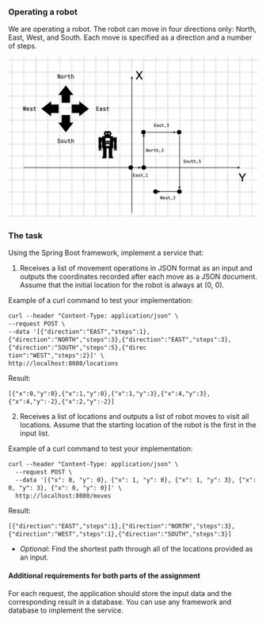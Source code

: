 ### Operating a robot

We are operating a robot. The robot can move in four directions only: North, East, West, and South. Each move is specified as a direction and a number of steps.

![](map.png)

### The task

Using the Spring Boot framework, implement a service that:

1. Receives a list of movement operations in JSON format as an input and outputs the coordinates recorded after each move as a JSON document. Assume that the initial location for the robot is always at (0, 0).

Example of a curl command to test your implementation:

```
curl --header "Content-Type: application/json" \
--request POST \
--data '[{"direction":"EAST","steps":1},{"direction":"NORTH","steps":3},{"direction":"EAST","steps":3},{"direction":"SOUTH","steps":5},{"direc
tion":"WEST","steps":2}]' \
http://localhost:8080/locations
```

Result:
```
[{"x":0,"y":0},{"x":1,"y":0},{"x":1,"y":3},{"x":4,"y":3},{"x":4,"y":-2},{"x":2,"y":-2}]
```

2. Receives a list of locations and outputs a list of robot moves to visit all locations. Assume that the starting location of the robot is the first in the input list.

Example of a curl command to test your implementation:

```
curl --header "Content-Type: application/json" \
  --request POST \
  --data '[{"x": 0, "y": 0}, {"x": 1, "y": 0}, {"x": 1, "y": 3}, {"x": 0, "y": 3}, {"x": 0, "y": 0}]' \
  http://localhost:8080/moves
```

Result:
```
[{"direction":"EAST","steps":1},{"direction":"NORTH","steps":3},{"direction":"WEST","steps":1},{"direction":"SOUTH","steps":3}]
```

* *Optional*: Find the shortest path through all of the locations provided as an input.

#### Additional requirements for both parts of the assignment

For each request, the application should store the input data and the corresponding result in a database. You can use any framework and database to implement the service.
